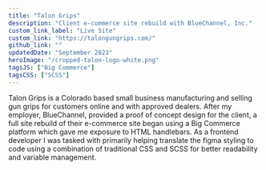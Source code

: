 ```yaml
---
title: "Talon Grips"
description: "Client e-commerce site rebuild with BlueChannel, Inc."
custom_link_label: "Live Site"
custom_link: "https://talongungrips.com/"
github_link: ""
updatedDate: "September 2023"
heroImage: "/cropped-talon-logo-white.png"
tagsJS: ["Big Commerce"]
tagsCSS: ["SCSS"]
---
```


Talon Grips is a Colorado based small business manufacturing and selling gun grips for customers online and with approved dealers. After my employer, BlueChannel, provided a proof of concept design for the client, a full site rebuild of their e-commerce site began using a Big Commerce platform which gave me exposure to HTML handlebars. As a frontend developer I was tasked with primarily helping translate the figma styling to code using a combination of traditional CSS and SCSS for better readability and variable management.

